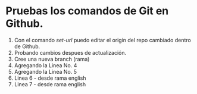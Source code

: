# Pruebas los comandos de Git en Github.

1. Con el comando *set-url* puedo editar el origin del repo cambiado dentro de Github.
2. Probando cambios despues de actualización.
3. Cree una nueva branch (rama)
4. Agregando la Linea No. 4
5. Agregando la Linea No. 5
6. Linea 6 - desde rama english
7. Linea 7 - desde rama english

